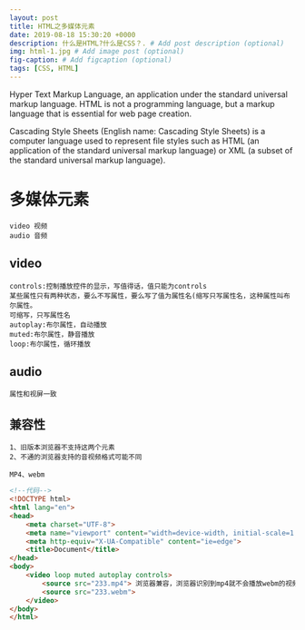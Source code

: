 ```yaml
---
layout: post
title: HTML之多媒体元素
date: 2019-08-18 15:30:20 +0000
description: 什么是HTML?什么是CSS？. # Add post description (optional)
img: html-1.jpg # Add image post (optional)
fig-caption: # Add figcaption (optional)
tags: [CSS, HTML]
---
```

Hyper Text Markup Language, an application under the standard universal markup language. HTML is not a programming language, but a markup language that is essential for web page creation.

Cascading Style Sheets (English name: Cascading Style Sheets) is a computer language used to represent file styles such as HTML (an application of the standard universal markup language) or XML (a subset of the standard universal markup language).
# 多媒体元素
    video 视频
    audio 音频

## video
    controls:控制播放控件的显示，写值得话，值只能为controls
    某些属性只有两种状态，要么不写属性，要么写了值为属性名(缩写只写属性名，这种属性叫布尔属性。
    可缩写，只写属性名
    autoplay:布尔属性，自动播放
    muted:布尔属性，静音播放
    loop:布尔属性，循环播放

## audio
    属性和视屏一致
    
## 兼容性
    1、旧版本浏览器不支持这两个元素
    2、不通的浏览器支持的音视频格式可能不同

    MP4、webm

```html
<!--代码-->
<!DOCTYPE html>
<html lang="en">
<head>
    <meta charset="UTF-8">
    <meta name="viewport" content="width=device-width, initial-scale=1.0">
    <meta http-equiv="X-UA-Compatible" content="ie=edge">
    <title>Document</title>
</head>
<body>
    <video loop muted autoplay controls>
        <source src="233.mp4"> 浏览器兼容，浏览器识别到mp4就不会播放webm的视频，识别不到MP4则播放webm的视频
        <source src="233.webm">
    </video>
</body>
</html>
```